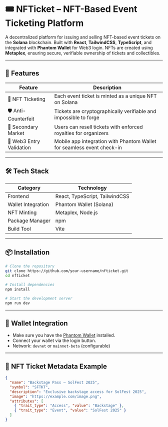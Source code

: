 
# 🎟️ NFTicket – NFT-Based Event Ticketing Platform

A decentralized platform for issuing and selling NFT-based event tickets on the **Solana** blockchain. Built with **React**, **TailwindCSS**, **TypeScript**, and integrated with **Phantom Wallet** for Web3 login. NFTs are created using **Metaplex**, ensuring secure, verifiable ownership of tickets and collectibles.

---

## 🚀 Features

| Feature                     | Description                                                                 |
|----------------------------|-----------------------------------------------------------------------------|
| 🎫 NFT Ticketing           | Each event ticket is minted as a unique NFT on Solana                      |
| 🛡️ Anti-Counterfeit        | Tickets are cryptographically verifiable and impossible to forge           |
| 🔁 Secondary Market         | Users can resell tickets with enforced royalties for organizers             |
| 📲 Web3 Entry Validation    | Mobile app integration with Phantom Wallet for seamless event check-in     |

---

## 🛠️ Tech Stack

| Category           | Technology               |
|--------------------|--------------------------|
| Frontend           | React, TypeScript, TailwindCSS |
| Wallet Integration | Phantom Wallet (Solana)  |
| NFT Minting        | Metaplex, Node.js        |
| Package Manager    | npm                      |
| Build Tool         | Vite                     |

---

## 📦 Installation

```bash
# Clone the repository
git clone https://github.com/your-username/nfticket.git
cd nfticket

# Install dependencies
npm install

# Start the development server
npm run dev
````

---

## 🔗 Wallet Integration

* Make sure you have the [Phantom Wallet](https://phantom.app/) installed.
* Connect your wallet via the login button.
* Network: `devnet` or `mainnet-beta` (configurable)

---


## 🧾 NFT Ticket Metadata Example

```json
{
  "name": "Backstage Pass – SolFest 2025",
  "symbol": "SFTKT",
  "description": "Exclusive backstage access for SolFest 2025",
  "image": "https://example.com/image.png",
  "attributes": [
    { "trait_type": "Access", "value": "Backstage" },
    { "trait_type": "Event", "value": "SolFest 2025" }
  ]
}
```




